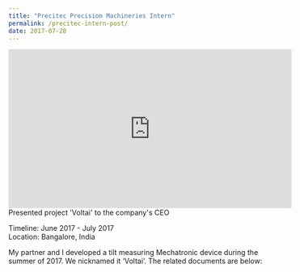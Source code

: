 ```yaml
---
title: "Precitec Precision Machineries Intern"
permalink: /precitec-intern-post/
date: 2017-07-28
---
```


<iframe width="560" height="315" src="https://www.youtube.com/embed/Or-A775ZTVI?si=1r3bGr6KPi84dyDa" title="YouTube video player" frameborder="0" allow="accelerometer; autoplay; clipboard-write; encrypted-media; gyroscope; picture-in-picture; web-share" referrerpolicy="strict-origin-when-cross-origin" allowfullscreen></iframe>
Presented project 'Voltai' to the company's CEO

Timeline: June 2017 - July 2017<br>
Location: Bangalore, India

My partner and I developed a tilt measuring Mechatronic device during the summer of 2017. We nicknamed it ‘Voltai’. The related documents are below:
